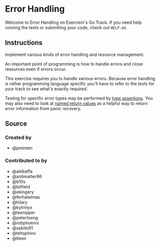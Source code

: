 # Error Handling

Welcome to Error Handling on Exercism's Go Track.
If you need help running the tests or submitting your code, check out `HELP.md`.

## Instructions

Implement various kinds of error handling and resource management.

An important point of programming is how to handle errors and close
resources even if errors occur.

This exercise requires you to handle various errors. Because error handling
is rather programming language specific you'll have to refer to the tests
for your track to see what's exactly required.

Testing for specific error types may be performed by
[type assertions](https://golang.org/ref/spec#Type_assertions). You may also
need to look at
[named return values](https://blog.golang.org/defer-panic-and-recover) as a
helpful way to return error information from panic recovery.

## Source

### Created by

- @pminten

### Contributed to by

- @alebaffa
- @antimatter96
- @b10s
- @bitfield
- @ekingery
- @ferhatelmas
- @hilary
- @kytrinyx
- @leenipper
- @petertseng
- @robphoenix
- @sebito91
- @tehsphinx
- @tleen